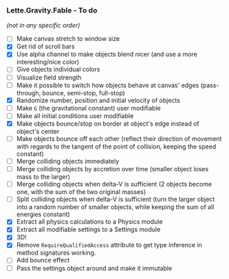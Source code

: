 ### Lette.Gravity.Fable - To do

_(not in any specific order)_

- [ ] Make canvas stretch to window size
- [x] Get rid of scroll bars
- [x] Use alpha channel to make objects blend nicer (and use a more interesting/nice color)
- [ ] Give objects individual colors
- [ ] Visualize field strength
- [ ] Make it possible to switch how objects behave at canvas' edges (pass-through, bounce, semi-stop, full-stop)
- [x] Randomize number, position and initial velocity of objects
- [ ] Make `G` (the gravitational constant) user modifiable
- [ ] Make all initial conditions user modifiable
- [x] Make objects bounce/stop on border at object's edge instead of object's center
- [ ] Make objects bounce off each other (reflect their direction of movement with regards to the tangent of the point of collision, keeping the speed constant)
- [ ] Merge colliding objects immediately
- [ ] Merge colliding objects by accretion over time (smaller object loses mass to the larger)
- [ ] Merge colliding objects when delta-V is sufficient (2 objects become one, with the sum of the two original masses)
- [ ] Split colliding objects when delta-V is sufficient (turn the larger object into a random number of smaller objects, while keeping the sum of all energies constant)
- [x] Extract all physics calculations to a Physics module
- [x] Extract all modifiable settings to a Settings module
- [x] 3D!
- [x] Remove `RequireQualifiedAccess` attribute to get type inference in method signatures working.
- [ ] Add bounce effect
- [ ] Pass the settings object around and make it immutable
